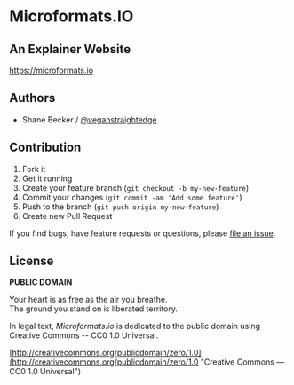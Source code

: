 # Microformats.IO
## An Explainer Website

https://microformats.io

## Authors

  * Shane Becker / [@veganstraightedge](https://github.com/veganstraightedge)

## Contribution

1. Fork it
2. Get it running
3. Create your feature branch (`git checkout -b my-new-feature`)
4. Commit your changes (`git commit -am 'Add some feature'`)
5. Push to the branch (`git push origin my-new-feature`)
6. Create new Pull Request

If you find bugs, have feature requests or questions, please
[file an issue](https://github.com/veganstraightedge/microformats.io).


## License

**PUBLIC DOMAIN**

Your heart is as free as the air you breathe. <br>
The ground you stand on is liberated territory.

In legal text, *Microformats.io* is dedicated to the public domain
using Creative Commons -- CC0 1.0 Universal.

[http://creativecommons.org/publicdomain/zero/1.0](http://creativecommons.org/publicdomain/zero/1.0 "Creative Commons &mdash; CC0 1.0 Universal")
